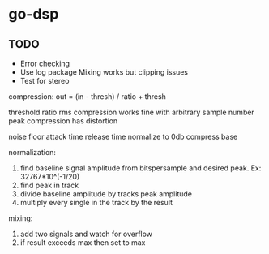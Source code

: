 # go-dsp

## TODO
- Error checking
- Use log package
Mixing works but clipping issues
- Test for stereo

compression:
out = (in - thresh) / ratio + thresh

threshold
ratio
rms compression works fine with arbitrary sample number
peak compression has distortion

noise floor
attack time
release time
normalize to 0db
compress base 



normalization:
1. find baseline signal amplitude from bitspersample and desired peak. Ex: 32767*10^(-1/20)
2. find peak in track
3. divide baseline amplitude by tracks peak amplitude
4. multiply every single in the track by the result

mixing:
1. add two signals and watch for overflow
2. if result exceeds max then set to max